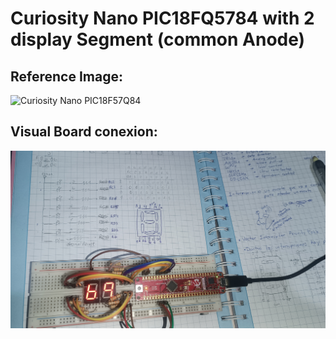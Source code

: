 # Curiosity Nano PIC18FQ5784 with 2 display Segment (common Anode)

## Reference Image:

![Curiosity Nano PIC18F57Q84](https://onlinedocs.microchip.com/pr/GUID-775CB39B-A837-4214-A580-87DE952F6AC1-en-US-3/GUID-3D088918-58D2-4A77-93DD-7EF3307DD253-low.png)

## Visual Board conexion:

![Curiosity Nano 7 Segment display](Curiosity_nano_7Segment-display.jpg)

